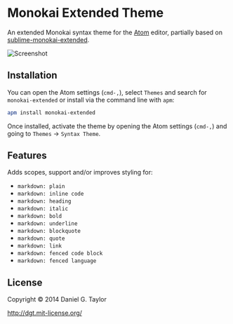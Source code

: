 # Monokai Extended Theme

An extended Monokai syntax theme for the [Atom](http://atom.io/) editor, partially based on [sublime-monokai-extended](https://github.com/jonschlinkert/sublime-monokai-extended).

![Screenshot](https://f.cloud.github.com/assets/106826/2279868/0b7a7cb2-9f7b-11e3-8bca-f0b47ece5454.png)

## Installation
You can open the Atom settings (`cmd-,`), select `Themes` and search for `monokai-extended` or install via the command line with `apm`:

```bash
apm install monokai-extended
```

Once installed, activate the theme by opening the Atom settings (`cmd-,`) and going to `Themes` -> `Syntax Theme`.

## Features
Adds scopes, support and/or improves styling for:

* `markdown: plain`
* `markdown: inline code`
* `markdown: heading`
* `markdown: italic`
* `markdown: bold`
* `markdown: underline`
* `markdown: blockquote`
* `markdown: quote`
* `markdown: link`
* `markdown: fenced code block`
* `markdown: fenced language`

## License
Copyright &copy; 2014 Daniel G. Taylor

http://dgt.mit-license.org/
